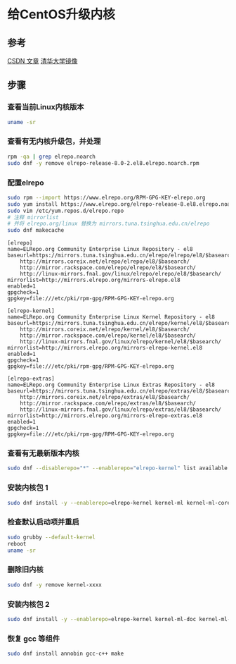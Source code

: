 # 给CentOS升级内核

## 参考

[CSDN 文章](https://blog.csdn.net/dengshulei/article/details/103704417)
[清华大学镜像](https://mirrors.tuna.tsinghua.edu.cn/help/elrepo/)

## 步骤

### 查看当前Linux内核版本

```bash
uname -sr
```

### 查看有无内核升级包，并处理

```bash
rpm -qa | grep elrepo.noarch
sudo dnf -y remove elrepo-release-8.0-2.el8.elrepo.noarch.rpm
```

### 配置elrepo

```bash
sudo rpm --import https://www.elrepo.org/RPM-GPG-KEY-elrepo.org
sudo yum install https://www.elrepo.org/elrepo-release-8.el8.elrepo.noarch.rpm
sudo vim /etc/yum.repos.d/elrepo.repo
# 注释 mirrorlist
# 并将 elrepo.org/linux 替换为 mirrors.tuna.tsinghua.edu.cn/elrepo
sudo dnf makecache
```

```text
[elrepo]
name=ELRepo.org Community Enterprise Linux Repository - el8
baseurl=https://mirrors.tuna.tsinghua.edu.cn/elrepo/elrepo/el8/$basearch/
    http://mirrors.coreix.net/elrepo/elrepo/el8/$basearch/
    http://mirror.rackspace.com/elrepo/elrepo/el8/$basearch/
    http://linux-mirrors.fnal.gov/linux/elrepo/elrepo/el8/$basearch/
mirrorlist=http://mirrors.elrepo.org/mirrors-elrepo.el8
enabled=1
gpgcheck=1
gpgkey=file:///etc/pki/rpm-gpg/RPM-GPG-KEY-elrepo.org

[elrepo-kernel]
name=ELRepo.org Community Enterprise Linux Kernel Repository - el8
baseurl=https://mirrors.tuna.tsinghua.edu.cn/elrepo/kernel/el8/$basearch/
    http://mirrors.coreix.net/elrepo/kernel/el8/$basearch/
    http://mirror.rackspace.com/elrepo/kernel/el8/$basearch/
    http://linux-mirrors.fnal.gov/linux/elrepo/kernel/el8/$basearch/
mirrorlist=http://mirrors.elrepo.org/mirrors-elrepo-kernel.el8
enabled=1
gpgcheck=1
gpgkey=file:///etc/pki/rpm-gpg/RPM-GPG-KEY-elrepo.org

[elrepo-extras]
name=ELRepo.org Community Enterprise Linux Extras Repository - el8
baseurl=https://mirrors.tuna.tsinghua.edu.cn/elrepo/extras/el8/$basearch/
    http://mirrors.coreix.net/elrepo/extras/el8/$basearch/
    http://mirror.rackspace.com/elrepo/extras/el8/$basearch/
    http://linux-mirrors.fnal.gov/linux/elrepo/extras/el8/$basearch/
mirrorlist=http://mirrors.elrepo.org/mirrors-elrepo-extras.el8
enabled=1
gpgcheck=1
gpgkey=file:///etc/pki/rpm-gpg/RPM-GPG-KEY-elrepo.org
```

### 查看有无最新版本内核

```bash
sudo dnf --disablerepo="*" --enablerepo="elrepo-kernel" list available
```

### 安装内核包 1

```bash
sudo dnf install -y --enablerepo=elrepo-kernel kernel-ml kernel-ml-core kernel-ml-devel kernel-ml-modules
```

### 检查默认启动项并重启

```bash
sudo grubby --default-kernel
reboot
uname -sr
```

### 删除旧内核

```bash
sudo dnf -y remove kernel-xxxx
```

### 安装内核包 2

```bash
sudo dnf install -y --enablerepo=elrepo-kernel kernel-ml-doc kernel-ml-headers kernel-ml-modules-extra kernel-ml-tools kernel-ml-tools-libs kernel-ml-tools-libs-devel --allowerasing
```

### 恢复 gcc 等组件

```bash
sudo dnf install annobin gcc-c++ make
```
